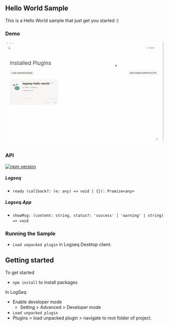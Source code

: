 ## Hello World Sample

This is a Hello World sample that just get you started :)

### Demo

![demo](./demo.gif)

### API

[![npm version](https://badge.fury.io/js/%40logseq%2Flibs.svg)](https://badge.fury.io/js/%40logseq%2Flibs)

##### Logseq

- `ready (callback?: (e: any) => void | {}): Promise<any>`

##### Logseq.App

- `showMsg: (content: string, status?: 'success' | 'warning' | string) => void`

### Running the Sample

- `Load unpacked plugin` in Logseq Desktop client.


## Getting started
To get started
- `npm install` to install packages

In LogSeq
- Enable developer mode
  - Setting > Advanced > Developer mode
- `Load unpacked plugin`
- Plugins > load unpacked plugin > navigate to root folder of project.